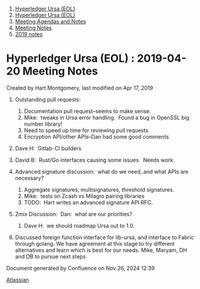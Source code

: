 1. [Hyperledger Ursa (EOL)](index.html)
2. [Hyperledger Ursa (EOL)](19595269.html)
3. [Meeting Agendas and Notes](Meeting-Agendas-and-Notes_19603313.html)
4. [Meeting Notes](Meeting-Notes_19611649.html)
5. [2019 notes](2019-notes_19611718.html)

# Hyperledger Ursa (EOL) : 2019-04-20 Meeting Notes

Created by Hart Montgomery, last modified on Apr 17, 2019

1. Outstanding pull requests:
   
   1. Documentation pull request–seems to make sense.
   2. Mike:  tweaks in Ursa error handling.  Found a bug in OpenSSL big number library!
   3. Need to speed up time for reviewing pull requests.
   4. Encryption API/other APIs–Dan had some good comments
2. Dave H:  Gitlab-CI builders
3. David B:  Rust/Go interfaces causing some issues.  Needs work.
4. Advanced signature discussion:  what do we need, and what APIs are necessary?
   
   1. Aggregate signatures, multisignatures, threshold signatures.
   2. Mike:  tests on Zcash vs Milagro pairing libraries
   3. TODO:  Hart writes an advanced signature API RFC.
5. Zmix Discussion:  Dan:  what are our priorities?
   
   1. Dave H:  we should roadmap Ursa out to 1.0.
6. Discussed foreign function interface for lib-ursa, and interface to Fabric through golang. We have agreement at this stage to try different alternatives and learn which is best for our needs. Mike, Maryam, DH and DB to pursue next steps

Document generated by Confluence on Nov 26, 2024 12:39

[Atlassian](http://www.atlassian.com/)
